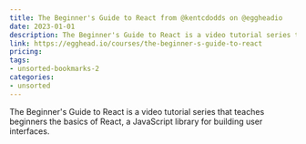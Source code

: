 ```yaml
---
title: The Beginner's Guide to React from @kentcdodds on @eggheadio
date: 2023-01-01
description: The Beginner's Guide to React is a video tutorial series that teaches beginners the basics of React, a JavaScript library for building user interfaces.
link: https://egghead.io/courses/the-beginner-s-guide-to-react
pricing: 
tags: 
- unsorted-bookmarks-2 
categories: 
- unsorted 
---
```


The Beginner's Guide to React is a video tutorial series that teaches beginners the basics of React, a JavaScript library for building user interfaces.